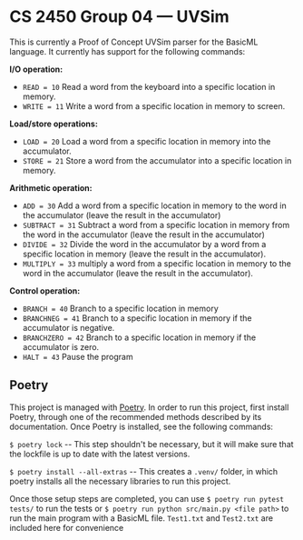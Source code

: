 # CS 2450 Group 04 — UVSim

This is currently a Proof of Concept UVSim parser for the BasicML language. It currently has support for the following commands:

**I/O operation:**
- `READ = 10` Read a word from the keyboard into a specific location in memory.
- `WRITE = 11` Write a word from a specific location in memory to screen.

**Load/store operations:**
- `LOAD = 20` Load a word from a specific location in memory into the accumulator.
- `STORE = 21` Store a word from the accumulator into a specific location in memory.

**Arithmetic operation:**
- `ADD = 30` Add a word from a specific location in memory to the word in the accumulator (leave the result in the accumulator)
- `SUBTRACT = 31` Subtract a word from a specific location in memory from the word in the accumulator (leave the result in the accumulator)
- `DIVIDE = 32` Divide the word in the accumulator by a word from a specific location in memory (leave the result in the accumulator).
- `MULTIPLY = 33` multiply a word from a specific location in memory to the word in the accumulator (leave the result in the accumulator).

**Control operation:**
- `BRANCH = 40` Branch to a specific location in memory
- `BRANCHNEG = 41` Branch to a specific location in memory if the accumulator is negative.
- `BRANCHZERO = 42` Branch to a specific location in memory if the accumulator is zero.
- `HALT = 43` Pause the program

## Poetry
This project is managed with [Poetry](https://python-poetry.org/). In order to run this project, first install Poetry, through one of the recommended methods described by its documentation. Once Poetry is installed, see the following commands:

`$ poetry lock` -- This step shouldn't be necessary, but it will make sure that the lockfile is up to date with the latest versions.

`$ poetry install --all-extras` -- This creates a `.venv/` folder, in which poetry installs all the necessary libraries to run this project.


Once those setup steps are completed, you can use `$ poetry run pytest tests/` to run the tests or `$ poetry run python src/main.py <file path>` to run the main program with a BasicML file. `Test1.txt` and `Test2.txt` are included here for convenience